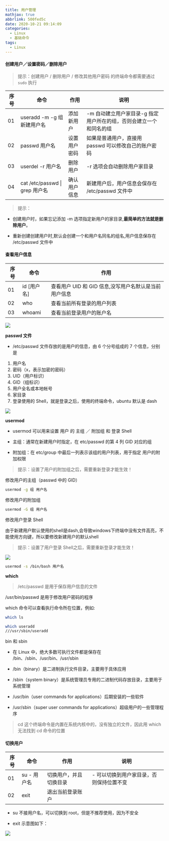 ```yaml
---
title: 用户管理
mathjax: true
abbrlink: 500fed5c
date: 2020-10-21 09:14:09
categories:
  - Linux
  - 基础命令
tags:
  - Linux
---
```


#### 创建用户／设置密码／删除用户

> 提示：创建用户 / 删除用户 / 修改其他用户密码 的终端命令都需要通过 `sudo` 执行

| 序号 | 命令 | 作用 | 说明 |
| --- | --- | --- | --- |
| 01 | useradd -m -g 组 新建用户名 | 添加新用户 |-m 自动建立用户家目录-g 指定用户所在的组，否则会建立一个和同名的组|
| 02 | passwd 用户名 | 设置用户密码 | 如果是普通用户，直接用 passwd 可以修改自己的账户密码 |
| 03 | userdel -r 用户名 | 删除用户 | -r 选项会自动删除用户家目录 |
| 04 | cat /etc/passwd \| grep 用户名 | 确认用户信息 | 新建用户后，用户信息会保存在 /etc/passwd 文件中 |


> 提示：

  + 创建用户时，如果忘记添加 -m 选项指定新用户的家目录,**最简单的方法就是删除用户**。

  + 重新创建创建用户时,默认会创建一个和用户名同名的组名,用户信息保存在 /etc/passwd 文件中

#### 查看用户信息

| 序号 | 命令 | 作用 |
| --- | --- | --- |
| 01 | id [用户名] | 查看用户 UID 和 GID 信息,没写用户名默认是当前用户信息 |
| 02 | who | 查看当前所有登录的用户列表 |
| 03 | whoami | 查看当前登录用户的账户名 |

![](0002.png)

**passwd 文件**

+ /etc/passwd 文件存放的是用户的信息，由 6 个分号组成的 7 个信息，分别是
1. 用户名
2. 密码（x，表示加密的密码）
3. UID（用户标识）
4. GID（组标识）
5. 用户全名或本地帐号
6. 家目录
7. 登录使用的 Shell，就是登录之后，使用的终端命令，ubuntu 默认是 dash

![](0001.png)

**usermod**

+ usermod 可以用来设置 用户 的 主组 ／ 附加组 和 登录 Shell

+ 主组：通常在新建用户时指定，在 etc/passwd 的第 4 列 GID 对应的组

+ 附加组：在 etc/group 中最后一列表示该组的用户列表，用于指定 用户的附加权限

> 提示：设置了用户的附加组之后，需要重新登录才能生效！

修改用户的主组（passwd 中的 GID）

```bash
usermod -g 组 用户名
```

修改用户的附加组

```bash
usermod -G 组 用户名
```

修改用户登录 Shell

由于新建用户默认使用的shell是dash,会导致windows下终端中没有文件高亮，不能使用方向键，所以要修改新建用户的默认shell

> 提示：设置了用户登录 Shell之后，需要重新登录才能生效！

![](0003.png)

```bash
usermod -s /bin/bash 用户名
```

**which**

> /etc/passwd 是用于保存用户信息的文件

  /usr/bin/passwd 是用于修改用户密码的程序

which 命令可以查看执行命令所在位置，例如:

```bash
which ls
```

```bash
which useradd
///usr/sbin/useradd
```

bin 和 sbin

+ 在 Linux 中，绝大多数可执行文件都是保存在 /bin、/sbin、/usr/bin、/usr/sbin

+ /bin（binary）是二进制执行文件目录，主要用于具体应用

+ /sbin（system binary）是系统管理员专用的二进制代码存放目录，主要用于系统管理

+ /usr/bin（user commands for applications）后期安装的一些软件

+ /usr/sbin（super user commands for applications）超级用户的一些管理程序

> cd 这个终端命令是内置在系统内核中的，没有独立的文件，因此用 which 无法找到 cd 命令的位置

#### 切换用户

| 序号 | 命令 | 作用 | 说明 |
| --- | --- | --- | --- |
| 01 | su - 用户名 | 切换用户，并且切换目录 | - 可以切换到用户家目录，否则保持位置不变 |
| 02 | exit | 退出当前登录账户 | |

+ su 不接用户名，可以切换到 root，但是不推荐使用，因为不安全

+ exit 示意图如下：

![](0004.jpg)
